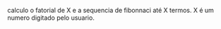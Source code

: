 calculo o fatorial de X e a sequencia de fibonnaci até X termos. 
X é um numero digitado pelo usuario. 
